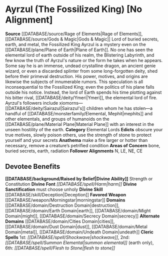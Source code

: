 ﻿---
ability:
- Strength
- Constitution
ability_boost:
- Strength
- Constitution
alignment: No Alignment
deity:
- '[[DATABASE/deity/Ayrzul|Ayrzul]]'
deity_category: Elemental Lords
divine_font: Harm
domain:
- '[[DATABASE/domain/Cities Domain|Cities]]'
- '[[DATABASE/domain/Destruction Domain|Destruction]]'
- '[[DATABASE/domain/Dust Domain|Dust]]'
- '[[DATABASE/domain/Earth Domain|Earth]]'
- '[[DATABASE/domain/Metal Domain|Metal]]'
- '[[DATABASE/domain/Might Domain|Might]]'
- '[[DATABASE/domain/Secrecy Domain|Secrecy]]'
- '[[DATABASE/domain/Undeath Domain|Undeath]]'
favored_weapon: '[[DATABASE/weapon/Morningstar|Morningstar]]'
follower_alignment:
- LE
- N
- NE
- CE
id: '102'
name: Ayrzul
rarity: Common
rus_type_level: null
skill:
- '[[DATABASE/skill/Deception|Deception]]'
source: '[[DATABASE/source/Rage of Elements|Rage of Elements]]'
trait: null
type: Deity

---
# Ayrzul (The Fossilized King) [No Alignment]

**Source** [[DATABASE/source/Rage of Elements|Rage of Elements]], [[DATABASE/source/Gods & Magic|Gods & Magic]] 
Lord of buried secrets, earth, and metal, the Fossilized King Ayrzul is a mystery even on the [[DATABASE/plane/Plane of Earth|Plane of Earth]]. No one has seen the elemental lord of earth outside of his realm, the Blistering Labyrinth, and few know the truth of Ayrzul's nature or the form he takes when he appears. Some say he is an immense, undead crystalline dragon, an ancient genie wizard, or even a discarded splinter from some long-forgotten deity, shed before their primeval destruction. His power, motives, and origins are likewise the subjects of innumerable rumors. This speculation is all inconsequential to the Fossilized King; even the politics of his plane falls outside his notice. Instead, the lord of Earth spends his time plotting against his bitter rival, [[DATABASE/deity/Ymeri|Ymeri]], the elemental lord of fire.
 Ayrzul's followers include xiomorns—[[DATABASE/deity/Sairazul|Sairazul's]] children whom he has stolen—a handful of [[DATABASE/monsterfamily/Elemental, Mephit|mephits]] and other elementals, and groups of humanoids on the [[DATABASE/plane/Material Plane|Material Plane]] with an interest in the unseen hostility of the earth.
**Category** Elemental Lords
**Edicts** obscure your true motives, slowly poison others, use the strength of stone to protect yourself and your secrets
**Anathema** make a fire larger or hotter than necessary, remove a creature’s petrified condition
**Areas of Concern** bone, buried secrets, earth, radiation
**Follower Alignments** N, LE, NE, CE

## Devotee Benefits

**[[DATABASE/background/Raised by Belief|Divine Ability]]** Strength or Constitution
**Divine Font** _[[DATABASE/spell/Harm|harm]]_
**Divine Sanctification** must choose unholy
**Divine Skill** [[DATABASE/skill/Deception|Deception]]
**Favored Weapon** [[DATABASE/weapon/Morningstar|morningstar]]
**Domains** [[DATABASE/domain/Destruction Domain|destruction]], [[DATABASE/domain/Earth Domain|earth]], [[DATABASE/domain/Might Domain|might]], [[DATABASE/domain/Secrecy Domain|secrecy]]
**Alternate Domains** [[DATABASE/domain/Cities Domain|cities]], [[DATABASE/domain/Dust Domain|dust]], [[DATABASE/domain/Metal Domain|metal]], [[DATABASE/domain/Undeath Domain|undeath]]
**Cleric Spells** 1st: _[[DATABASE/spell/Shockwave|shockwave]]_, 2nd: _[[DATABASE/spell/Summon Elemental|summon elemental]]_ (earth only), 6th: _[[DATABASE/spell/Flesh to Stone|flesh to stone]]_